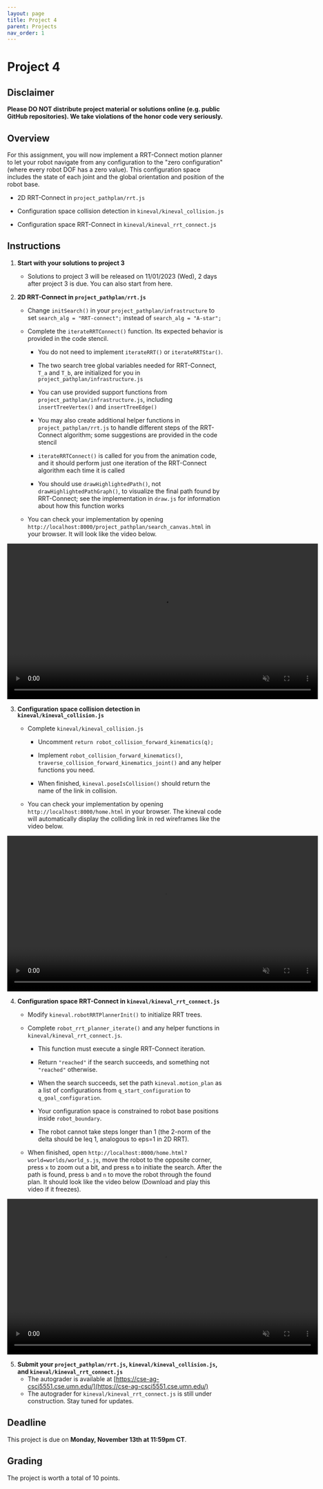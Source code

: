 ```yaml
---
layout: page
title: Project 4
parent: Projects
nav_order: 1
---
```

 
# Project 4

## Disclaimer

<b> Please DO NOT distribute project material or solutions online (e.g. public GitHub repositories). We take violations of the honor code very seriously. </b>

## Overview
For this assignment, you will now implement a RRT-Connect motion planner to let your robot navigate from any configuration to the "zero configuration" (where every robot DOF has a zero value). This configuration space includes the state of each joint and the global orientation and position of the robot base.

- 2D RRT-Connect in `project_pathplan/rrt.js`

- Configuration space collision detection in `kineval/kineval_collision.js`

- Configuration space RRT-Connect in `kineval/kineval_rrt_connect.js`

## Instructions

1. <b>Start with your solutions to project 3</b>
    - Solutions to project 3 will be released on 11/01/2023 (Wed), 2 days after project 3 is due. You can also start from here.

2. <b>2D RRT-Connect in `project_pathplan/rrt.js`</b>
        
    - Change `initSearch()` in your `project_pathplan/infrastructure` to set `search_alg = "RRT-connect";` instead of `search_alg = "A-star";`

    - Complete the `iterateRRTConnect()` function. Its expected behavior is provided in the code stencil.

        - You do not need to implement `iterateRRT()` or `iterateRRTStar()`.

        - The two search tree global variables needed for RRT-Connect, `T_a` and `T_b`, are initialized for you in `project_pathplan/infrastructure.js`

        - You can use provided support functions from `project_pathplan/infrastructure.js`, including `insertTreeVertex()` and `insertTreeEdge()`

        - You may also create additional helper functions in `project_pathplan/rrt.js` to handle different steps of the RRT-Connect algorithm; some suggestions are provided in the code stencil

        - `iterateRRTConnect()` is called for you from the animation code, and it should perform just one iteration of the RRT-Connect algorithm each time it is called

        - You should use `drawHighlightedPath()`, not `drawHighlightedPathGraph()`, to visualize the final path found by RRT-Connect; see the implementation in `draw.js` for information about how this function works

    - You can check your implementation by opening `http://localhost:8000/project_pathplan/search_canvas.html` in your browser. It will look like the video below.

<video width="720" muted controls>
    <source src="/CSCI5551-Fall23-S2/assets/projects/P4/2d_rrt.mp4" type="video/mp4">
</video>


3. <b>Configuration space collision detection in `kineval/kineval_collision.js`</b>

    - Complete `kineval/kineval_collision.js`

        - Uncomment `return robot_collision_forward_kinematics(q);`

        - Implement `robot_collision_forward_kinematics()`, `traverse_collision_forward_kinematics_joint()` and any helper functions you need.

        - When finished, `kineval.poseIsCollision()` should return the name of the link in collision.
    
    - You can check your implementation by opening `http://localhost:8000/home.html` in your browser. The kineval code will automatically display the colliding link in red wireframes like the video below.

<video width="720" muted controls>
    <source src="/CSCI5551-Fall23-S2/assets/projects/P4/kineval_collision.mp4" type="video/mp4">
</video>

4. <b>Configuration space RRT-Connect in `kineval/kineval_rrt_connect.js`</b>

    - Modify `kineval.robotRRTPlannerInit()` to initialize RRT trees.

    - Complete `robot_rrt_planner_iterate()` and any helper functions in `kineval/kineval_rrt_connect.js`.

        - This function must execute a single RRT-Connect iteration.

        - Return `"reached"` if the search succeeds, and something not `"reached"` otherwise.

        - When the search succeeds, set the path `kineval.motion_plan` as a list of configurations from `q_start_configuration` to `q_goal_configuration`.

        - Your configuration space is constrained to robot base positions inside `robot_boundary`.

        - The robot cannot take steps longer than 1 (the 2-norm of the delta should be leq 1, analogous to eps=1 in 2D RRT).

    - When finished, open `http://localhost:8000/home.html?world=worlds/world_s.js`, move the robot to the opposite corner, press `x` to zoom out a bit, and press `m` to initiate the search. After the path is found, press `b` and `n` to move the robot through the found plan. It should look like the video below (Download and play this video if it freezes).
    
<video width="720" muted controls>
    <source src="/CSCI5551-Fall23-S2/assets/projects/P4/kineval_rrt.mp4" type="video/mp4">
</video>

5. <b>Submit your `project_pathplan/rrt.js`, `kineval/kineval_collision.js`, and `kineval/kineval_rrt_connect.js` </b>
    - The autograder is available at [https://cse-ag-csci5551.cse.umn.edu/](https://cse-ag-csci5551.cse.umn.edu/)
    - The autograder for `kineval/kineval_rrt_connect.js` is still under construction. Stay tuned for updates.


## Deadline

This project is due on <b>Monday, November 13th at 11:59pm CT</b>.

## Grading

The project is worth a total of 10 points.